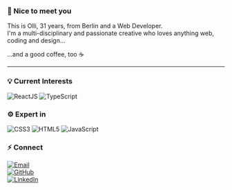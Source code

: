 ### 👋 Nice to meet you

This is Olli, 31 years, from Berlin and a Web Developer.
<br/>I'm a multi-disciplinary and passionate creative who loves anything web, coding and design...

...and a good coffee, too ☕️ 

---

### 💡 Current Interests

![ReactJS](https://img.shields.io/badge/-ReactJS-20232a?style=for-the-badge&logo=react&logoColor=00c8ff)
![TypeScript](https://img.shields.io/badge/-TypeScript-3178C6?style=for-the-badge&logo=typescript&logoColor=fff)

### ⚙️ Expert in

![CSS3](https://img.shields.io/badge/-CSS3-1572b6?style=for-the-badge&logo=css3&logoColor=fff)
![HTML5](https://img.shields.io/badge/-HTML5-e34f26?style=for-the-badge&logo=html5&logoColor=fff)
![JavaScript](https://img.shields.io/badge/-JavaScript-f7df1e?style=for-the-badge&logo=javascript&logoColor=181818)


### ⚡ Connect

<p>
  <a href="mailto:ollipaust@gmail.com">
    <img src="https://img.shields.io/badge/Email-ollipaust%40gmail.com-d14836?logo=gmail&style=for-the-badge" alt="Email">
  </a>
  <br/>
  <a href="https://github.com/diegomais">
    <img src="https://img.shields.io/badge/GitHub-ollipaust-181717?logo=github&style=for-the-badge" alt="GitHub">
  </a>
  <br/>
  <a href="https://www.linkedin.com/in/ollipaust">
    <img src="https://img.shields.io/badge/LinkedIn-ollipaust-0077b5?logo=linkedin&style=for-the-badge" alt="LinkedIn">
  </a>
</p>
